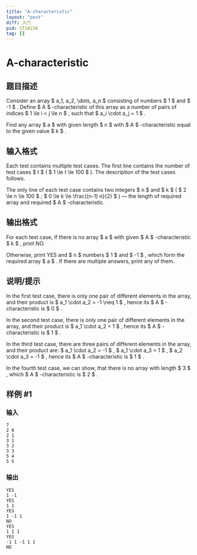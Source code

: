 ```yaml
---
title: "A-characteristic"
layout: "post"
diff: 入门
pid: CF1823A
tag: []
---
```


# A-characteristic

## 题目描述

Consider an array $ a_1, a_2, \dots, a_n $ consisting of numbers $ 1 $ and $ -1 $ . Define $ A $ -characteristic of this array as a number of pairs of indices $ 1 \le i < j \le n $ , such that $ a_i \cdot a_j = 1 $ .

Find any array $ a $ with given length $ n $ with $ A $ -characteristic equal to the given value $ k $ .

## 输入格式

Each test contains multiple test cases. The first line contains the number of test cases $ t $ ( $ 1 \le t \le 100 $ ). The description of the test cases follows.

The only line of each test case contains two integers $ n $ and $ k $ ( $ 2 \le n \le 100 $ ; $ 0 \le k \le \frac{(n-1) n}{2} $ ) — the length of required array and required $ A $ -characteristic.

## 输出格式

For each test case, if there is no array $ a $ with given $ A $ -characteristic $ k $ , print NO.

Otherwise, print YES and $ n $ numbers $ 1 $ and $ -1 $ , which form the required array $ a $ . If there are multiple answers, print any of them.

## 说明/提示

In the first test case, there is only one pair of different elements in the array, and their product is $ a_1 \cdot a_2 = -1 \neq 1 $ , hence its $ A $ -characteristic is $ 0 $ .

In the second test case, there is only one pair of different elements in the array, and their product is $ a_1 \cdot a_2 = 1 $ , hence its $ A $ -characteristic is $ 1 $ .

In the third test case, there are three pairs of different elements in the array, and their product are: $ a_1 \cdot a_2 = -1 $ , $ a_1 \cdot a_3 = 1 $ , $ a_2 \cdot a_3 = -1 $ , hence its $ A $ -characteristic is $ 1 $ .

In the fourth test case, we can show, that there is no array with length $ 3 $ , which $ A $ -characteristic is $ 2 $ .

## 样例 #1

### 输入

```
7
2 0
2 1
3 1
3 2
3 3
5 4
5 5
```

### 输出

```
YES
1 -1 
YES
1 1 
YES
1 -1 1 
NO
YES
1 1 1 
YES
-1 1 -1 1 1 
NO
```

